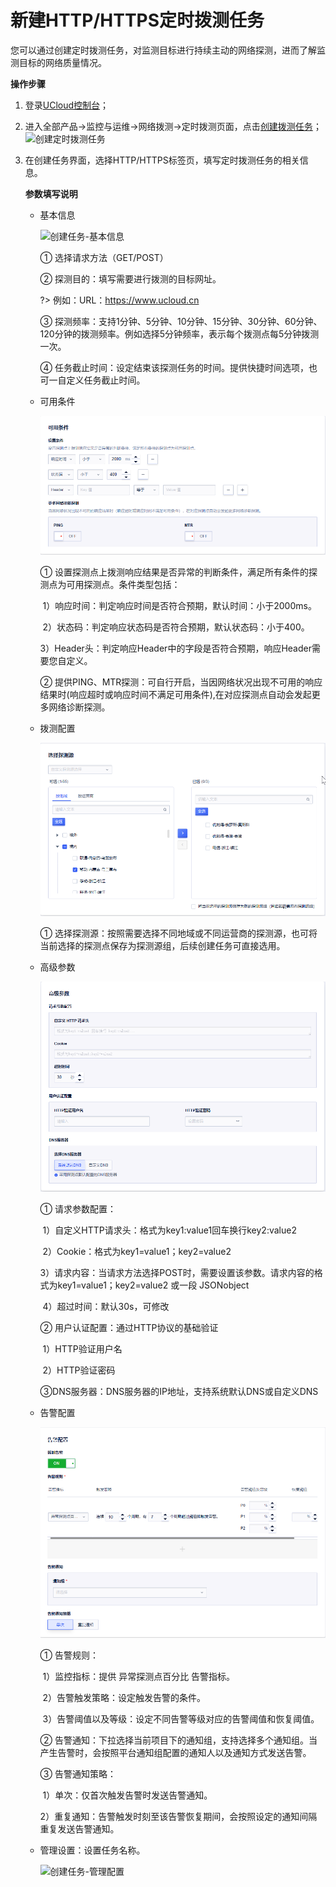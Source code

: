 # 新建HTTP/HTTPS定时拨测任务

您可以通过创建定时拨测任务，对监测目标进行持续主动的网络探测，进而了解监测目标的网络质量情况。

**操作步骤**

1. 登录[UCloud控制台](https://passport.ucloud.cn/#login)；

2. 进入全部产品->监控与运维->网络拨测->定时拨测页面，点击[创建拨测任务](https://console.ucloud.cn/undt/)；
   ![创建定时拨测任务](D:\Documents\GitHub\undt\images\创建任务入口.png)

3. 在创建任务界面，选择HTTP/HTTPS标签页，填写定时拨测任务的相关信息。

   **参数填写说明**

   - 基本信息

     ![创建任务-基本信息](D:\Documents\GitHub\undt\images\创建任务http-基本信息.png)

     ① 选择请求方法（GET/POST）

     ② 探测目的：填写需要进行拨测的目标网址。

     ?> 例如：URL：https://www.ucloud.cn

     ③ 探测频率：支持1分钟、5分钟、10分钟、15分钟、30分钟、60分钟、120分钟的拨测频率。例如选择5分钟频率，表示每个拨测点每5分钟拨测一次。

     ④ 任务截止时间：设定结束该探测任务的时间。提供快捷时间选项，也可一自定义任务截止时间。

   - 可用条件

     ![创建任务-可用条件](../images/创建任务http-可用条件.png)

     ① 设置探测点上拨测响应结果是否异常的判断条件，满足所有条件的探测点为可用探测点。条件类型包括：

     ​	1）响应时间：判定响应时间是否符合预期，默认时间：小于2000ms。
     
     ​	2）状态码：判定响应状态码是否符合预期，默认状态码：小于400。

     ​	3）Header头：判定响应Header中的字段是否符合预期，响应Header需要您自定义。
     
     ② 提供PING、MTR探测：可自行开启，当因网络状况出现不可用的响应结果时(响应超时或响应时间不满足可用条件),在对应探测点自动会发起更多网络诊断探测。
   
   - 拨测配置

     ![选择探测源](../images/创建任务-选择探测源.png)
   
     ① 选择探测源：按照需要选择不同地域或不同运营商的探测源，也可将当前选择的探测点保存为探测源组，后续创建任务可直接选用。
   
   - 高级参数
   
     ![高级参数](../images/http高级参数.png)
   
     ① 请求参数配置：
   
     ​	1）自定义HTTP请求头：格式为key1:value1回车换行key2:value2
   
     ​	2）Cookie：格式为key1=value1；key2=value2
   
     ​	3）请求内容：当请求方法选择POST时，需要设置该参数。请求内容的格式为key1=value1；key2=value2 或一段 JSONobject
   
     ​	4）超过时间：默认30s，可修改
   
     ② 用户认证配置：通过HTTP协议的基础验证

     ​	1）HTTP验证用户名
   
     ​	2）HTTP验证密码
   
     ③DNS服务器：DNS服务器的IP地址，支持系统默认DNS或自定义DNS
   
   - 告警配置
   
     ![告警配置](../images/创建任务http-告警配置.png)
   
     ① 告警规则：
   
     ​	1）监控指标：提供 异常探测点百分比 告警指标。

     ​	2）告警触发策略：设定触发告警的条件。

     ​	3）告警阈值以及等级：设定不同告警等级对应的告警阈值和恢复阈值。

     ② 告警通知：下拉选择当前项目下的通知组，支持选择多个通知组。当产生告警时，会按照平台通知组配置的通知人以及通知方式发送告警。

     ③ 告警通知策略：

     ​	1）单次：仅首次触发告警时发送告警通知。

     ​	2）重复通知：告警触发时刻至该告警恢复期间，会按照设定的通知间隔重复发送告警通知。

   - 管理设置：设置任务名称。
   
     ![创建任务-管理配置](D:\Documents\Github\images\创建任务http-管理配置-1753697262303-2.png)
